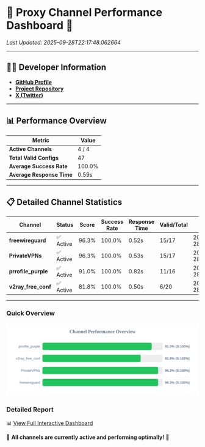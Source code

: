 # 🌟 Proxy Channel Performance Dashboard 🌟

_Last Updated: 2025-09-28T22:17:48.062664_

---

## 👩‍💻 Developer Information

- **[GitHub Profile](https://github.com/4n0nymou3)**  
- **[Project Repository](https://github.com/4n0nymou3/multi-proxy-config-fetcher)**  
- **[X (Twitter)](https://x.com/4n0nymou3)**  

---

## 📊 Performance Overview

| Metric                | Value       |
|-----------------------|-------------|
| **Active Channels**   | 4 / 4       |
| **Total Valid Configs** | 47          |
| **Average Success Rate** | 100.0%      |
| **Average Response Time** | 0.59s       |

---

## 📋 Detailed Channel Statistics

| Channel          | Status     | Score  | Success Rate | Response Time | Valid/Total | Last Success               |
|------------------|------------|--------|--------------|---------------|-------------|----------------------------|
| **freewireguard**  | ✅ Active  | 96.3%  | 100.0% | 0.52s         | 15/17       | 2025-09-28T22:17:48.060857 |
| **PrivateVPNs**  | ✅ Active  | 96.3%  | 100.0% | 0.53s         | 15/17       | 2025-09-28T22:17:47.515908 |
| **prrofile_purple**  | ✅ Active  | 91.0%  | 100.0% | 0.82s         | 11/16       | 2025-09-28T22:17:46.387843 |
| **v2ray_free_conf**  | ✅ Active  | 81.8%  | 100.0% | 0.50s         | 6/20       | 2025-09-28T22:17:46.953760 |

---

### Quick Overview
<div align="center">
  <a href="https://raw.githubusercontent.com/nullluser/NullRepo/refs/heads/main/assets/channel_stats_chart.svg">
    <img src="https://raw.githubusercontent.com/nullluser/NullRepo/refs/heads/main/assets/channel_stats_chart.svg" alt="Source Performance Statistics" width="800">
  </a>
</div>

### Detailed Report
📊 [View Full Interactive Dashboard](https://htmlpreview.github.io/?https://github.com/nullluser/NullRepo/blob/main/assets/performance_report.html)

🎉 **All channels are currently active and performing optimally!** 🎉
